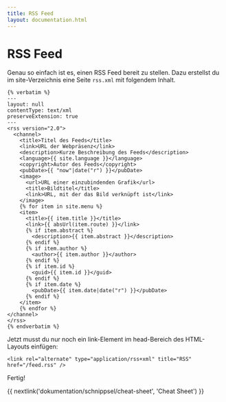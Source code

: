 ```yaml
---
title: RSS Feed
layout: documentation.html
---
```


# RSS Feed

Genau so einfach ist es, einen RSS Feed bereit zu stellen. Dazu erstellst du im
site-Verzeichnis eine Seite `rss.xml` mit folgendem Inhalt.

    {% verbatim %}
    ---
    layout: null
    contentType: text/xml
    preserveExtension: true
    ---
    <rss version="2.0">
      <channel>
        <title>Titel des Feeds</title>
        <link>URL der Webpräsenz</link>
        <description>Kurze Beschreibung des Feeds</description>
        <language>{{ site.language }}</language>
        <copyright>Autor des Feeds</copyright>
        <pubDate>{{ "now"|date("r") }}</pubDate>
        <image>
          <url>URL einer einzubindenden Grafik</url>
          <title>Bildtitel</title>
          <link>URL, mit der das Bild verknüpft ist</link>
        </image>
        {% for item in site.menu %}
        <item>
          <title>{{ item.title }}</title>
          <link>{{ absUrl(item.route) }}</link>
          {% if item.abstract %}
            <description>{{ item.abstract }}</description>
          {% endif %}
          {% if item.author %}
            <author>{{ item.author }}</author>
          {% endif %}
          {% if item.id %}
            <guid>{{ item.id }}</guid>
          {% endif %}
          {% if item.date %}
            <pubDate>{{ item.date|date("r") }}</pubDate>
          {% endif %}
        </item>
        {% endfor %}
    </channel>
    </rss>
    {% endverbatim %}

Jetzt musst du nur noch ein link-Element im head-Bereich des HTML-Layouts
einfügen:

    <link rel="alternate" type="application/rss+xml" title="RSS" href="/feed.rss" />

Fertig!


{{ nextlink('dokumentation/schnippsel/cheat-sheet', 'Cheat Sheet') }}
